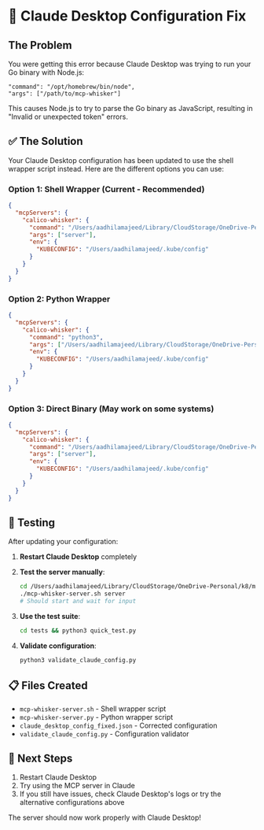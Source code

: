 # 🔧 Claude Desktop Configuration Fix

## The Problem
You were getting this error because Claude Desktop was trying to run your Go binary with Node.js:

```
"command": "/opt/homebrew/bin/node",
"args": ["/path/to/mcp-whisker"]
```

This causes Node.js to try to parse the Go binary as JavaScript, resulting in "Invalid or unexpected token" errors.

## ✅ The Solution

Your Claude Desktop configuration has been updated to use the shell wrapper script instead. Here are the different options you can use:

### Option 1: Shell Wrapper (Current - Recommended)
```json
{
  "mcpServers": {
    "calico-whisker": {
      "command": "/Users/aadhilamajeed/Library/CloudStorage/OneDrive-Personal/k8/mcp-whisker-go/mcp-whisker-server.sh",
      "args": ["server"],
      "env": {
        "KUBECONFIG": "/Users/aadhilamajeed/.kube/config"
      }
    }
  }
}
```

### Option 2: Python Wrapper
```json
{
  "mcpServers": {
    "calico-whisker": {
      "command": "python3",
      "args": ["/Users/aadhilamajeed/Library/CloudStorage/OneDrive-Personal/k8/mcp-whisker-go/mcp-whisker-server.py", "server"],
      "env": {
        "KUBECONFIG": "/Users/aadhilamajeed/.kube/config"
      }
    }
  }
}
```

### Option 3: Direct Binary (May work on some systems)
```json
{
  "mcpServers": {
    "calico-whisker": {
      "command": "/Users/aadhilamajeed/Library/CloudStorage/OneDrive-Personal/k8/mcp-whisker-go/mcp-whisker",
      "args": ["server"],
      "env": {
        "KUBECONFIG": "/Users/aadhilamajeed/.kube/config"
      }
    }
  }
}
```

## 🧪 Testing

After updating your configuration:

1. **Restart Claude Desktop** completely
2. **Test the server manually**:
   ```bash
   cd /Users/aadhilamajeed/Library/CloudStorage/OneDrive-Personal/k8/mcp-whisker-go
   ./mcp-whisker-server.sh server
   # Should start and wait for input
   ```

3. **Use the test suite**:
   ```bash
   cd tests && python3 quick_test.py
   ```

4. **Validate configuration**:
   ```bash
   python3 validate_claude_config.py
   ```

## 📋 Files Created

- `mcp-whisker-server.sh` - Shell wrapper script
- `mcp-whisker-server.py` - Python wrapper script  
- `claude_desktop_config_fixed.json` - Corrected configuration
- `validate_claude_config.py` - Configuration validator

## 🚀 Next Steps

1. Restart Claude Desktop
2. Try using the MCP server in Claude
3. If you still have issues, check Claude Desktop's logs or try the alternative configurations above

The server should now work properly with Claude Desktop!